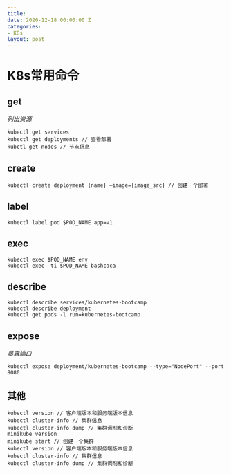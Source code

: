```yaml
---
title: 
date: 2020-12-18 00:00:00 Z
categories:
- K8s
layout: post
---
```


# K8s常用命令

## get
*列出资源*

```
kubectl get services
kubectl get deployments // 查看部署
kubctl get nodes // 节点信息
``` 

## create

```
kubectl create deployment {name} —image={image_src} // 创建一个部署
```

## label

```
kubectl label pod $POD_NAME app=v1
```

## exec 

```
kubectl exec $POD_NAME env
kubectl exec -ti $POD_NAME bashcaca
```

## describe

```
kubectl describe services/kubernetes-bootcamp
kubectl describe deployment
kubectl get pods -l run=kubernetes-bootcamp
```

## expose
*暴露端口*

```
kubectl expose deployment/kubernetes-bootcamp --type="NodePort" --port 8080
```

## 其他

```
kubectl version // 客户端版本和服务端版本信息
kubectl cluster-info // 集群信息
kubectl cluster-info dump // 集群调剂和诊断
minikube version
minikube start // 创建一个集群
kubectl version // 客户端版本和服务端版本信息
kubectl cluster-info // 集群信息
kubectl cluster-info dump // 集群调剂和诊断
```
